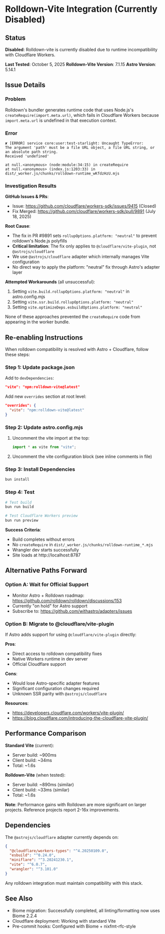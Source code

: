 # Rolldown-Vite Integration (Currently Disabled)

## Status

**Disabled**: Rolldown-vite is currently disabled due to runtime incompatibility with Cloudflare Workers.

**Last Tested**: October 5, 2025
**Rolldown-Vite Version**: 7.1.15
**Astro Version**: 5.14.1

## Issue Details

### Problem
Rolldown's bundler generates runtime code that uses Node.js's `createRequire(import.meta.url)`, which fails in Cloudflare Workers because `import.meta.url` is undefined in that execution context.

### Error
```
✘ [ERROR] service core:user:test-starlight: Uncaught TypeError:
The argument 'path' must be a file URL object, a file URL string, or an absolute path string.
Received 'undefined'

at null.<anonymous> (node:module:34:15) in createRequire
at null.<anonymous> (index.js:1203:33) in dist/_worker.js/chunks/rolldown-runtime_wKfdzHzU.mjs
```

### Investigation Results

**GitHub Issues & PRs**:
- Issue: https://github.com/cloudflare/workers-sdk/issues/9415 (Closed)
- Fix Merged: https://github.com/cloudflare/workers-sdk/pull/9891 (July 18, 2025)

**Root Cause**:
- The fix in PR #9891 sets `rollupOptions.platform: "neutral"` to prevent rolldown's Node.js polyfills
- **Critical limitation**: The fix only applies to `@cloudflare/vite-plugin`, not `@astrojs/cloudflare`
- We use `@astrojs/cloudflare` adapter which internally manages Vite configuration
- No direct way to apply the platform: "neutral" fix through Astro's adapter layer

**Attempted Workarounds** (all unsuccessful):
1. Setting `vite.build.rollupOptions.platform: "neutral"` in astro.config.mjs
2. Setting `vite.ssr.build.rollupOptions.platform: "neutral"`
3. Setting `vite.optimizeDeps.esbuildOptions.platform: "neutral"`

None of these approaches prevented the `createRequire` code from appearing in the worker bundle.

## Re-enabling Instructions

When rolldown compatibility is resolved with Astro + Cloudflare, follow these steps:

### Step 1: Update package.json

Add to `devDependencies`:
```json
"vite": "npm:rolldown-vite@latest"
```

Add new `overrides` section at root level:
```json
"overrides": {
  "vite": "npm:rolldown-vite@latest"
}
```

### Step 2: Update astro.config.mjs

1. Uncomment the vite import at the top:
   ```javascript
   import * as vite from "vite";
   ```

2. Uncomment the vite configuration block (see inline comments in file)

### Step 3: Install Dependencies

```bash
bun install
```

### Step 4: Test

```bash
# Test build
bun run build

# Test Cloudflare Workers preview
bun run preview
```

**Success Criteria**:
- Build completes without errors
- No `createRequire` in `dist/_worker.js/chunks/rolldown-runtime_*.mjs`
- Wrangler dev starts successfully
- Site loads at http://localhost:8787

## Alternative Paths Forward

### Option A: Wait for Official Support
- Monitor Astro + Rolldown roadmap: https://github.com/rolldown/rolldown/discussions/153
- Currently "on hold" for Astro support
- Subscribe to: https://github.com/withastro/adapters/issues

### Option B: Migrate to @cloudflare/vite-plugin
If Astro adds support for using `@cloudflare/vite-plugin` directly:

**Pros**:
- Direct access to rolldown compatibility fixes
- Native Workers runtime in dev server
- Official Cloudflare support

**Cons**:
- Would lose Astro-specific adapter features
- Significant configuration changes required
- Unknown SSR parity with `@astrojs/cloudflare`

**Resources**:
- https://developers.cloudflare.com/workers/vite-plugin/
- https://blog.cloudflare.com/introducing-the-cloudflare-vite-plugin/

## Performance Comparison

**Standard Vite** (current):
- Server build: ~900ms
- Client build: ~34ms
- Total: ~1.6s

**Rolldown-Vite** (when tested):
- Server build: ~890ms (similar)
- Client build: ~33ms (similar)
- Total: ~1.6s

**Note**: Performance gains with Rolldown are more significant on larger projects.
Reference projects report 2-16x improvements.

## Dependencies

The `@astrojs/cloudflare` adapter currently depends on:
```json
{
  "@cloudflare/workers-types": "^4.20250109.0",
  "esbuild": "^0.24.0",
  "miniflare": "^3.20241230.1",
  "vite": "^6.0.7",
  "wrangler": "^3.101.0"
}
```

Any rolldown integration must maintain compatibility with this stack.

## See Also

- Biome migration: Successfully completed, all linting/formatting now uses Biome 2.2.4
- Cloudflare deployment: Working with standard Vite
- Pre-commit hooks: Configured with Biome + nixfmt-rfc-style
